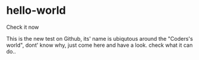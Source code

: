 # hello-world
Check it now

This is the new test on Github, its' name is ubiqutous around the "Coders's world", dont' know why, just come here and have a look. check what it can do..
